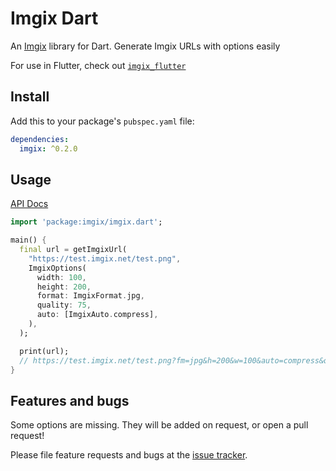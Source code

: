 # Imgix Dart

An [Imgix](https://imgix.com) library for Dart. Generate Imgix URLs with options easily

For use in Flutter, check out [`imgix_flutter`](https://pub.dartlang.org/packages/imgix_flutter)

## Install
Add this to your package's `pubspec.yaml` file:

```yaml
dependencies:
  imgix: ^0.2.0
```

## Usage

[API Docs](https://pub.dartlang.org/documentation/imgix/latest)

```dart
import 'package:imgix/imgix.dart';

main() {
  final url = getImgixUrl(
    "https://test.imgix.net/test.png",
    ImgixOptions(
      width: 100,
      height: 200,
      format: ImgixFormat.jpg,
      quality: 75,
      auto: [ImgixAuto.compress],
    ),
  );

  print(url);
  // https://test.imgix.net/test.png?fm=jpg&h=200&w=100&auto=compress&q=75
}
```

## Features and bugs

Some options are missing. They will be added on request, or open a pull request!

Please file feature requests and bugs at the [issue tracker](https://github.com/Cretezy/imgix.dart).
